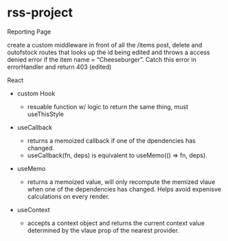 # rss-project

Reporting Page

create a custom middleware in front of all the /items post, delete and outofstock routes that looks up the id being edited and throws a access denied error if the item name = “Cheeseburger”. Catch this error in errorHandler and return 403
(edited)


React
- custom Hook 
    - resuable function w/ logic to return the same thing, must useThisStyle 

- useCallback
    - returns a memoized callback if one of the dpendencies has changed.
    - useCallback(fn, deps) is equivalent to useMemo(() => fn, deps).

- useMemo
    - returns a memoized value, will only recompute the memized vlaue when one of the dependencies has changed.
    Helps avoid expenisve calculations on every render.

- useContext
    - accepts a context object and returns the current context value determined by the vlaue prop of the nearest provider.


